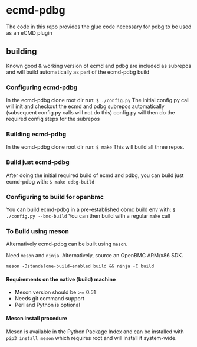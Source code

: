 # ecmd-pdbg
The code in this repo provides the glue code necessary for pdbg
to be used as an eCMD plugin

## building
Known good & working version of ecmd and pdbg are included as subrepos
and will build automatically as part of the ecmd-pdbg build

### Configuring ecmd-pdbg
In the ecmd-pdbg clone root dir run:
`$ ./config.py`
The initial config.py call will init and checkout the ecmd and pdbg
subrepos automatically (subsequent config.py calls will not do this)
config.py will then do the required config steps for the subrepos

### Building ecmd-pdbg
In the ecmd-pdbg clone root dir run:
`$ make`
This will build all three repos.

### Build just ecmd-pdbg
After doing the initial required build of ecmd and pdbg, you can build
just ecmd-pdbg with:
`$ make edbg-build`

### Configuring to build for openbmc
You can build ecmd-pdbg in a pre-established obmc build env with:
`$ ./config.py --bmc-build`
You can then build with a regular `make` call

### To Build using meson
Alternatively ecmd-pdbg can be built using `meson`.

Need `meson` and `ninja`. Alternatively, source an OpenBMC ARM/x86 SDK.
```
meson -Dstandalone-build=enabled build && ninja -C build
```

#### Requirements on the native (build) machine
* Meson version should be >= 0.51
* Needs git command support
* Perl and Python is optional

#### Meson install procedure
Meson is available in the Python Package Index and can be installed with
`pip3 install meson` which requires root and will install it system-wide.



